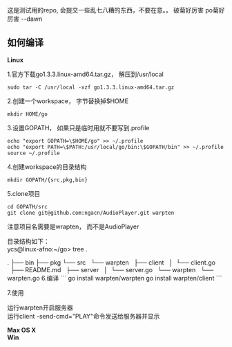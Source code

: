 这是测试用的repo, 会提交一些乱七八糟的东西，不要在意。。 
破菊好厉害 
po菊好厉害 --dawn 
 
如何编译 
------- 
 
**Linux** 
 
1.官方下载go1.3.3.linux-amd64.tar.gz， 解压到/usr/local 
```
sudo tar -C /usr/local -xzf go1.3.3.linux-amd64.tar.gz 
```

2.创建一个workspace， 字节替换掉$HOME  
```
mkdir HOME/go  
```

3.设置GOPATH， 如果只是临时用就不要写到.profile
``` 
echo "export GOPATH=\$HOME/go" >> ~/.profile  
echo "export PATH=\$PATH:/usr/local/go/bin:\$GOPATH/bin" >> ~/.profile  
source ~/.profile  
```
 
4.创建workspace的目录结构
```  
mkdir GOPATH/{src,pkg,bin}  
```
 
5.clone项目
```  
cd GOPATH/src  
git clone git@github.com:ngacn/AudioPlayer.git warpten
```  
注意项目名需要是wrapten， 而不是AudioPlayer  
 
目录结构如下：  
ycs@linux-afno:~/go> tree .  
<html>
.  
├── bin  
├── pkg  
└── src  
&nbsp;&nbsp;└── warpten  
&nbsp;&nbsp;├── client  
&nbsp;&nbsp;│&nbsp;&nbsp;└── client.go  
&nbsp;&nbsp;├── README.md  
&nbsp;&nbsp;├── server  
&nbsp;&nbsp;│&nbsp;&nbsp;└── server.go  
&nbsp;&nbsp;└── warpten  
&nbsp;&nbsp;└── warpten.go  
<html>
6.编译
```  
go install warpten/warpten  
go install warpten/client  
 ```

7.使用  
  
运行warpten开启服务器  
运行client -send-cmd="PLAY"命令发送给服务器并显示  
 
**Max OS X**  
**Win**  
